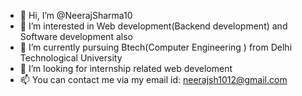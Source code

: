 - 👋 Hi, I’m @NeerajSharma10
- 👀 I’m interested in Web development(Backend development) and Software development also
- 🌱 I’m currently pursuing Btech(Computer Engineering ) from Delhi Technological University
- 💞️ I’m looking for internship related web develoment
- 📫 You can contact me via my email id: neerajsh1012@gmail.com
<!---
NeerajSharma10/NeerajSharma10 is a ✨ special ✨ repository because its `README.md` (this file) appears on your GitHub profile.
You can click the Preview link to take a look at your changes.
--->
